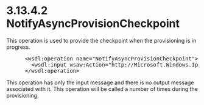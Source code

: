 <html dir="LTR" xmlns:mshelp="http://msdn.microsoft.com/mshelp" xmlns:ddue="http://ddue.schemas.microsoft.com/authoring/2003/5" xmlns:xlink="http://www.w3.org/1999/xlink" xmlns:tool="http://www.microsoft.com/tooltip">
 <body>
 <div id="header">
 <h1 class="heading">3.13.4.2 NotifyAsyncProvisionCheckpoint</h1>
 </div>
 <div id="mainSection">
 <div id="mainBody">
 <div id="allHistory" class="saveHistory"></div>
 <div id="sectionSection0" class="section" name="collapseableSection">
 

<p>This operation is used to provide the checkpoint when the
provisioning is in progress.</p>

<dl>
<dd>
<div><pre> &lt;wsdl:operation name=&quot;NotifyAsyncProvisionCheckpoint&quot;&gt;
   &lt;wsdl:input wsaw:Action=&quot;http://Microsoft.Windows.Ipam/IIpamAsyncProvisionCallback/NotifyAsyncProvisionCheckpoint&quot; message=&quot;ipam:IIpamAsyncProvisionCallback_NotifyAsyncProvisionCheckpoint_InputMessage&quot; /&gt;
 &lt;/wsdl:operation&gt;
</pre></div>
</dd></dl>

<p>This operation has only the input message and there is no
output message associated with it. This operation will be called a number of
times during the provisioning. </p>


 </div>
 </div>
 </div>
 </body>
</html>
